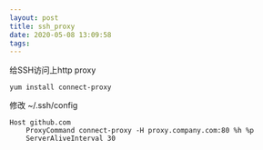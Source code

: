 ```yaml
---
layout: post
title: ssh_proxy
date: 2020-05-08 13:09:58
tags:
---
```


给SSH访问上http proxy

```
yum install connect-proxy
```

修改 ~/.ssh/config
```
Host github.com 
    ProxyCommand connect-proxy -H proxy.company.com:80 %h %p
    ServerAliveInterval 30
```

